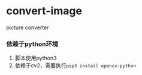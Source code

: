 # convert-image
picture converter


### 依赖于python环境
1. 脚本使用python3
2. 依赖于cv2，需要执行`pip3 install opencv-python`

